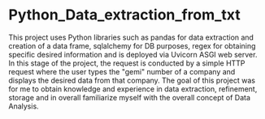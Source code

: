 # Python_Data_extraction_from_txt

This project uses Python libraries such as pandas for data extraction and creation of a data frame, sqlalchemy for DB purposes, regex for obtaining specific desired information and is deployed via Uvicorn ASGI web server.
In this stage of the project, the request is conducted by a simple HTTP request where the user types the "gemi" number of a company and displays the desired data from that company. 
The goal of this project was for me to obtain knowledge and experience in data extraction, refinement, storage and in overall familiarize myself with the overall concept of Data Analysis. 

